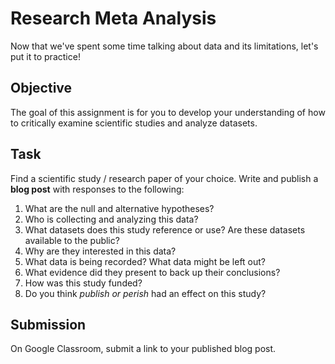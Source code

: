 # Research Meta Analysis
Now that we've spent some time talking about data and its limitations, let's put it to practice!

## Objective
The goal of this assignment is for you to develop your understanding of how to critically examine scientific studies and analyze datasets.

## Task
Find a scientific study / research paper of your choice. Write and publish a **blog post** with responses to the following:
  1. What are the null and alternative hypotheses?
  2. Who is collecting and analyzing this data?
  3. What datasets does this study reference or use? Are these datasets available to the public?
  4. Why are they interested in this data?
  5. What data is being recorded? What data might be left out?
  6. What evidence did they present to back up their conclusions?
  7. How was this study funded?
  8. Do you think *publish or perish* had an effect on this study?

## Submission
On Google Classroom, submit a link to your published blog post.
